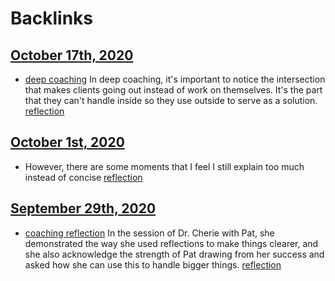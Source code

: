 
# Backlinks
## [October 17th, 2020](<October 17th, 2020.md>)
- [deep coaching](<deep coaching.md>) In deep coaching, it's important to notice the intersection that makes clients going out instead of work on themselves. It's the part that they can't handle inside so they use outside to serve as a solution. [reflection](<reflection.md>)

## [October 1st, 2020](<October 1st, 2020.md>)
- However, there are some moments that I feel I still explain too much instead of concise [reflection](<reflection.md>)

## [September 29th, 2020](<September 29th, 2020.md>)
- [coaching reflection](<coaching reflection.md>) In the session of Dr. Cherie with Pat, she demonstrated the way she used reflections to make things clearer, and she also acknowledge the strength of Pat drawing from her success and asked how she can use this to handle bigger things. [reflection](<reflection.md>)

